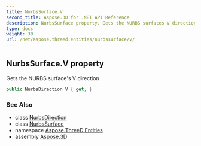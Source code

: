 ```yaml
---
title: NurbsSurface.V
second_title: Aspose.3D for .NET API Reference
description: NurbsSurface property. Gets the NURBS surfaces V direction
type: docs
weight: 30
url: /net/aspose.threed.entities/nurbssurface/v/
---
```

## NurbsSurface.V property

Gets the NURBS surface's V direction

```csharp
public NurbsDirection V { get; }
```

### See Also

* class [NurbsDirection](../../nurbsdirection/)
* class [NurbsSurface](../)
* namespace [Aspose.ThreeD.Entities](../../../aspose.threed.entities/)
* assembly [Aspose.3D](../../../)


